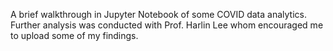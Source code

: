 A brief walkthrough in Jupyter Notebook of some COVID data analytics. Further analysis was conducted with Prof. Harlin Lee whom encouraged me to upload some of my findings.
